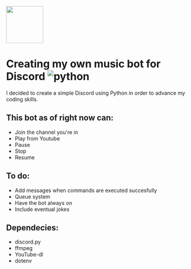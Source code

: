 <img src="https://www.adweek.com/wp-content/uploads/2021/01/DiscordLogo3-2.jpg" height="100">

# Creating my own music bot for Discord ![python](https://img.shields.io/badge/Python-3.9.5%20-brightgreen)

I decided to create a simple Discord using Python in order to advance my coding skills.

## This bot as of right now can:
* Join the channel you're in 
* Play from Youtube
* Pause
* Stop
* Resume

## To do:
- Add messages when commands are executed succesfully
- Queue system
- Have the bot always on
- Include eventual jokes

## Dependecies:
- discord.py
- ffmpeg
- YouTube-dl
- dotenv
